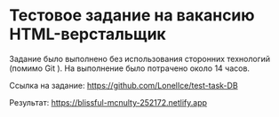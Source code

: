 # Тестовое задание на вакансию HTML-верстальщик

Задание было выполнено без использования сторонних технологий (помимо Git ).
На выполнение было потрачено около 14 часов.

Ссылка на задание: https://github.com/LonelIce/test-task-DB

Результат: https://blissful-mcnulty-252172.netlify.app
